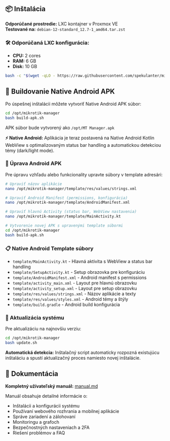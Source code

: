 ## 📦 Inštalácia

**Odporúčané prostredie:** LXC kontajner v Proxmox VE  
**Testované na:** `debian-12-standard_12.7-1_amd64.tar.zst`

### 🛠️ Odporúčaná LXC konfigurácia:
- **CPU:** 2 cores
- **RAM:** 6 GB  
- **Disk:** 10 GB

```bash
bash -c "$(wget -qLO - https://raw.githubusercontent.com/spekulanter/mikrotik-manager/main/install-mikrotik-manager.sh)"
```

## 📱 Buildovanie Native Android APK

Po úspešnej inštalácii môžete vytvoriť Native Android APK súbor:

```bash
cd /opt/mikrotik-manager
bash build-apk.sh
```

APK súbor bude vytvorený ako `/opt/MT Manager.apk`

**⚡ Native Android:** Aplikácia je teraz postavená na Native Android Kotlin WebView s optimalizovaným status bar handling a automatickou detekciou témy (dark/light mode).

### 🎨 Úprava Android APK

Pre úpravu vzhľadu alebo funkcionality upravte súbory v template adresári:

```bash
# Upraviť názov aplikácie
nano /opt/mikrotik-manager/template/res/values/strings.xml

# Upraviť Android Manifest (permissions, konfigurácia)  
nano /opt/mikrotik-manager/template/AndroidManifest.xml

# Upraviť hlavnú Activity (status bar, WebView nastavenia)
nano /opt/mikrotik-manager/template/MainActivity.kt

# Vytvorenie novej APK s upravenými template súbormi
cd /opt/mikrotik-manager
bash build-apk.sh
```

### 📋 Native Android Template súbory

- `template/MainActivity.kt` - Hlavná aktivita s WebView a status bar handling
- `template/SetupActivity.kt` - Setup obrazovka pre konfiguráciu
- `template/AndroidManifest.xml` - Android manifest s permissions
- `template/activity_main.xml` - Layout pre hlavnú obrazovku
- `template/activity_setup.xml` - Layout pre setup obrazovku
- `template/res/values/strings.xml` - Názov aplikácie a texty
- `template/res/values/styles.xml` - Android témy a štýly
- `template/build.gradle` - Android build konfigurácia

### 🔄 Aktualizácia systému

Pre aktualizáciu na najnovšiu verziu:

```bash
cd /opt/mikrotik-manager
bash update.sh
```

**Automatická detekcia:** Inštalačný script automaticky rozpozná existujúcu inštaláciu a spustí aktualizačný proces namiesto novej inštalácie.

## 📖 Dokumentácia

**Kompletný užívateľský manuál:** [manual.md](manual.md)

Manuál obsahuje detailné informácie o:
- Inštalácii a konfigurácii systému
- Používaní webového rozhrania a mobilnej aplikácie
- Správe zariadení a zálohovaní
- Monitoringu a grafoch
- Bezpečnostných nastaveniach a 2FA
- Riešení problémov a FAQ